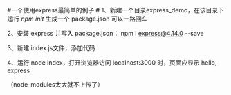 #一个使用express最简单的例子 # 
1、新建一个目录express_demo，在该目录下运行 *npm init* 生成一个 package.json
可以一路回车  

2、安装 express 并写入 package.json：
npm i express@4.14.0 --save  
 
3、新建 index.js文件，添加代码

4、运行 node index，打开浏览器访问 localhost:3000 时，页面应显示 hello, express  

（node_modules太大就不上传了）